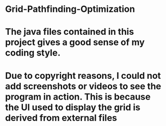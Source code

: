 # Grid-Pathfinding-Optimization

# The java files contained in this project gives a good sense of my coding style.

# Due to copyright reasons, I could not add screenshots or videos to see the program in action. This is because the UI used to display the grid is derived from external files